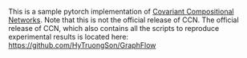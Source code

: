 This is a sample pytorch implementation of [Covariant Compositional Networks](https://arxiv.org/abs/1801.02144).
Note that this is not the official release of CCN. The official release of CCN, which also contains
all the scripts to reproduce experimental results is located here: https://github.com/HyTruongSon/GraphFlow
